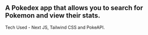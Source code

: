 
## A Pokedex app that allows you to search for Pokemon and view their stats.

Tech Used - Next JS, Tailwind CSS and PokeAPI.
